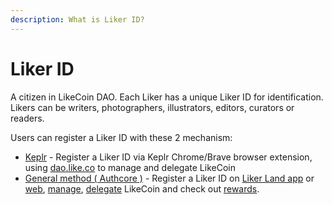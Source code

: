 ```yaml
---
description: What is Liker ID?
---
```


# Liker ID

A citizen in LikeCoin DAO. Each Liker has a unique Liker ID for identification. Likers can be  writers, photographers, illustrators, editors, curators or readers.

Users can register a Liker ID with these 2 mechanism:

* [Keplr](register-with-keplr.md) - Register a Liker ID via Keplr Chrome/Brave browser extension, using [dao.like.co](https://dao.like.co/) to manage and delegate LikeCoin
* [General method ( Authcore )](register/) - Register a Liker ID on [Liker Land app](https://liker.land/getapp) or [web](https://liker.land/), [manage](../../general-guides/wallet/like-pay.md), [delegate](../../general-guides/stake/delegation-of-likecoin.md) LikeCoin and check out [rewards](../creatortools/rewards/).
